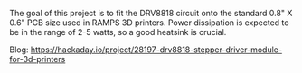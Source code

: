 The goal of this project is to fit the DRV8818 circuit onto the standard 0.8" X 0.6" PCB size used in RAMPS 3D printers. Power dissipation is expected to be in the range of 2-5 watts, so a good heatsink is crucial.

Blog:
https://hackaday.io/project/28197-drv8818-stepper-driver-module-for-3d-printers

